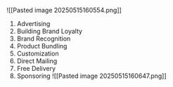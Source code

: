 ![[Pasted image 20250515160554.png]]

1. Advertising
2. Building Brand Loyalty
3. Brand Recognition
4. Product Bundling
5. Customization
6. Direct Mailing
7. Free Delivery
8. Sponsoring
![[Pasted image 20250515160647.png]]
